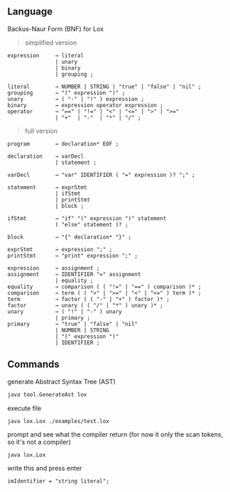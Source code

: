 
## Language

Backus-Naur Form (BNF) for Lox


> simplified version

```
expression     → literal
               | unary
               | binary
               | grouping ;

literal        → NUMBER | STRING | "true" | "false" | "nil" ;
grouping       → "(" expression ")" ;
unary          → ( "-" | "!" ) expression ;
binary         → expression operator expression ;
operator       → "==" | "!=" | "<" | "<=" | ">" | ">="
               | "+"  | "-"  | "*" | "/" ;
```

> full version

```
program        → declaration* EOF ;

declaration    → varDecl
               | statement ;

varDecl        → "var" IDENTIFIER ( "=" expression )? ";" ;

statement      → exprStmt
               | ifStmt
               | printStmt
               | block ;

ifStmt         → "if" "(" expression ")" statement
               ( "else" statement )? ;

block          → "{" declaration* "}" ;

exprStmt       → expression ";" ;
printStmt      → "print" expression ";" ;

expression     → assignment ;
assignment     → IDENTIFIER "=" assignment
               | equality ;
equality       → comparison ( ( "!=" | "==" ) comparison )* ;
comparison     → term ( ( ">" | ">=" | "<" | "<=" ) term )* ;
term           → factor ( ( "-" | "+" ) factor )* ;
factor         → unary ( ( "/" | "*" ) unary )* ;
unary          → ( "!" | "-" ) unary
               | primary ;
primary        → "true" | "false" | "nil"
               | NUMBER | STRING
               | "(" expression ")"
               | IDENTIFIER ;
```
## Commands

generate Abstract Syntax Tree (AST)
```bash
java tool.GenerateAst lox
```

execute file
```bash
java lox.Lox ./examples/test.lox
```

prompt and see what the compiler return (for now it only the scan tokens, so it's not a compiler)
```
java lox.Lox
```

write this and press enter
```
imIdentifier = "string literal";
```